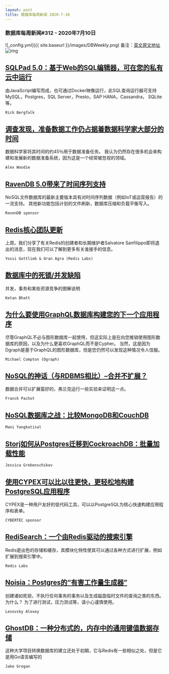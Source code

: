```yaml
---
layout: post
title: 数据库每周新闻 2020-7-10
---
```

### 数据库每周新闻#312 - 2020年7月10日
![_config.yml]({{ site.baseurl }}/images/DBWeekly.png)
备注：[英文原文地址](https://dbweekly.com/issues/312)
![img](https://res.cloudinary.com/cpress/image/upload/w_1280,e_sharpen:60/zkswccsuhwlbwsrowtqh.jpg)


## [SQLPad 5.0：基于Web的SQL编辑器，可在您的私有云中运行](https://dbweekly.com/link/91713/web)
由JavaScript编写而成，也可通过Docker映像运行，此SQL查询运行器可支持MySQL，Postgres，SQL Server，Presto，SAP HANA，Cassandra， SQLite等。

`Rick Bergfalk`


## [调查发现，准备数据工作仍占据着数据科学家大部分的时间](https://dbweekly.com/link/91714/web)
数据科学家将其时间的约45％用于数据准备任务。 我认为仍然存在很多机会来构建和发展新的数据准备系统，因为这是一个经常被忽视的领域。

`Alex Woodie`


## [RavenDB 5.0带来了时间序列支持](https://dbweekly.com/link/91715/web)
NoSQL文件数据库的最新主要版本具有对时间序列数据（例如IoT或运营报告）的一流支持。 其他新功能包括计划的文件刷新，数据库压缩和负载平衡写入。

`RavenDB sponsor`


## [Redis核心团队更新](https://dbweekly.com/link/91716/web)
上周，我们分享了有关Redis的创建者和长期维护者Salvatore Sanfilippo即将退出的消息，现在我们可以了解到更多有关谁接手的信息。

`Yossi Gottlieb & Oran Agra (Redis Labs)`


## [数据库中的死锁/并发缺陷](https://dbweekly.com/link/91718/web)
并发，事务和某些资源竞争的图解说明

`Ketan Bhatt`


## [为什么要使用GraphQL数据库构建您的下一个应用程序](https://dbweekly.com/link/91719/web)
尽管GraphQL不必与图形数据库一起使用，但这实际上是在向您推销使用图形数据库的原因，以及为什么更喜欢GraphQL而不是Cypher。 当然，这是因为Dgraph是基于GraphQL的图形数据库，但是您仍然可以发现这种情况令人信服。

`Michael Compton (Dgraph)`


## [NoSQL的神话（与RDBMS相比）–合并不扩展？](https://dbweekly.com/link/91721/web)
数据合并可以扩展蛮好的，弗兰克运行一些实验来证明这一点。

`Franck Pachot`


## [NoSQL数据库之战：比较MongoDB和CouchDB](https://dbweekly.com/link/91722/web)


`Mani Yangkatisal`


## [Storj如何从Postgres迁移到CockroachDB：批量加载性能](https://dbweekly.com/link/91723/web)


`Jessica Grebenschikov`


## [使用CYPEX可以比以往更快，更轻松地构建PostgreSQL应用程序](https://dbweekly.com/link/91724/web)
CYPEX是一种用户友好的低代码工具，可以以PostgreSQL为核心快速构建应用程序和表单。

`CYBERTEC sponsor`


## [RediSearch：一个由Redis驱动的搜索引擎](https://dbweekly.com/link/91725/web)
Redis是出色的存储和缓存，其模块化特性使其可以通过各种方式进行扩展，例如扩展到搜索引擎中。

`Redis Labs`


## [Noisia：Postgres的“有害工作量生成器”](https://dbweekly.com/link/91727/web)
创建诸如死锁，不执行任何事务的事务以及生成磁盘临时文件的查询之类的东西。 为什么？ 为了进行测试，压力测试等，请小心谨慎使用。

`Lesovsky Alexey`


## [GhostDB：一种分布式的，内存中的通用键值数据存储](https://dbweekly.com/link/91728/web)
这种大学项目转换数据库的建立还处于初期，它与Redis有一些相似之处，但是它是用Go语言编写的

`Jake Grogan`
